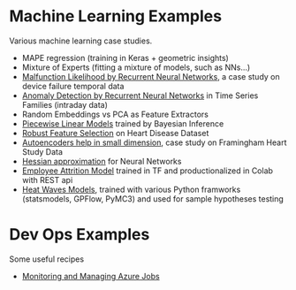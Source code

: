 # Machine Learning Examples
Various machine learning case studies.

- MAPE regression (training in Keras + geometric insights)
- Mixture of Experts (fitting a mixture of models, such as NNs...)
- [Malfunction Likelihood by Recurrent Neural Networks](DeviceFailure.ipynb), a case study on device failure temporal data
- [Anomaly Detection by Recurrent Neural Networks](Temporal_AnomDetect_NNs.ipynb) in Time Series Families (intraday data)
- Random Embeddings vs PCA as Feature Extractors 
- [Piecewise Linear Models](Bayes_PiecewiseLinModel.ipynb) trained by Bayesian Inference 
- [Robust Feature Selection](Predicting_HeartDisease.ipynb) on Heart Disease Dataset
- [Autoencoders help in small dimension](https://github.com/maciejskorski/ml_examples/blob/master/AutoEncoder_HeartDisease.ipynb), case study on Framingham Heart Study Data
- [Hessian approximation](https://github.com/maciejskorski/ml_examples/tree/master/approx_hessian) for Neural Networks 
- [Employee Attrition Model](https://github.com/maciejskorski/ml_examples/blob/master/EmployeeAttrition_TF.ipynb) trained in TF and productionalized in Colab with REST api 
- [Heat Waves Models](https://github.com/maciejskorski/ml_examples/blob/master/HeatWaves_Models.ipynb), trained with various Python framworks (statsmodels, GPFlow, PyMC3) and used for sample hypotheses testing

# Dev Ops Examples
Some useful recipes
- [Monitoring and Managing Azure Jobs](AzureJobs_Dashboard.ipynb)

